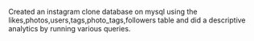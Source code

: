 Created an instagram clone database on mysql using the likes,photos,users,tags,photo_tags,followers table and did a descriptive analytics by running various queries. 
